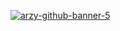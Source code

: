 [![arzy-github-banner-5](https://user-images.githubusercontent.com/75591341/122324048-1dabb100-cef6-11eb-8e4c-feeb572dfd71.png)](https://www.geraldarzola.com/)



<!--
**geraldarzy/geraldarzy** is a ✨ _special_ ✨ repository because its `README.md` (this file) appears on your GitHub profile.

Here are some ideas to get you started:

- 🔭 I’m currently working on ...
- 🌱 I’m currently learning ...
- 👯 I’m looking to collaborate on ...
- 🤔 I’m looking for help with ...
- 💬 Ask me about ...
- 📫 How to reach me: ...
- 😄 Pronouns: ...
- ⚡ Fun fact: ...
-->
